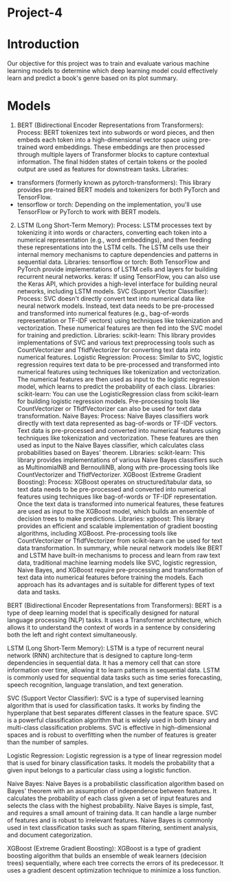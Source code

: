 # Project-4

# Introduction
Our objective for this project was to train and evaluate various machine learning models to determine which deep learning model could effectively learn and predict a book's genre based on its plot summary.

# Models

1. BERT (Bidirectional Encoder Representations from Transformers):
Process: BERT tokenizes text into subwords or word pieces, and then embeds each token into a high-dimensional vector space using pre-trained word embeddings. These embeddings are then processed through multiple layers of Transformer blocks to capture contextual information. The final hidden states of certain tokens or the pooled output are used as features for downstream tasks.
Libraries:
- transformers (formerly known as pytorch-transformers): This library provides pre-trained BERT models and tokenizers for both PyTorch and TensorFlow.
- tensorflow or torch: Depending on the implementation, you'll use TensorFlow or PyTorch to work with BERT models.

2. LSTM (Long Short-Term Memory):
Process: LSTM processes text by tokenizing it into words or characters, converting each token into a numerical representation (e.g., word embeddings), and then feeding these representations into the LSTM cells. The LSTM cells use their internal memory mechanisms to capture dependencies and patterns in sequential data.
Libraries:
tensorflow or torch: Both TensorFlow and PyTorch provide implementations of LSTM cells and layers for building recurrent neural networks.
keras: If using TensorFlow, you can also use the Keras API, which provides a high-level interface for building neural networks, including LSTM models.
SVC (Support Vector Classifier):
Process: SVC doesn't directly convert text into numerical data like neural network models. Instead, text data needs to be pre-processed and transformed into numerical features (e.g., bag-of-words representation or TF-IDF vectors) using techniques like tokenization and vectorization. These numerical features are then fed into the SVC model for training and prediction.
Libraries:
scikit-learn: This library provides implementations of SVC and various text preprocessing tools such as CountVectorizer and TfidfVectorizer for converting text data into numerical features.
Logistic Regression:
Process: Similar to SVC, logistic regression requires text data to be pre-processed and transformed into numerical features using techniques like tokenization and vectorization. The numerical features are then used as input to the logistic regression model, which learns to predict the probability of each class.
Libraries:
scikit-learn: You can use the LogisticRegression class from scikit-learn for building logistic regression models. Pre-processing tools like CountVectorizer or TfidfVectorizer can also be used for text data transformation.
Naive Bayes:
Process: Naive Bayes classifiers work directly with text data represented as bag-of-words or TF-IDF vectors. Text data is pre-processed and converted into numerical features using techniques like tokenization and vectorization. These features are then used as input to the Naive Bayes classifier, which calculates class probabilities based on Bayes' theorem.
Libraries:
scikit-learn: This library provides implementations of various Naive Bayes classifiers such as MultinomialNB and BernoulliNB, along with pre-processing tools like CountVectorizer and TfidfVectorizer.
XGBoost (Extreme Gradient Boosting):
Process: XGBoost operates on structured/tabular data, so text data needs to be pre-processed and converted into numerical features using techniques like bag-of-words or TF-IDF representation. Once the text data is transformed into numerical features, these features are used as input to the XGBoost model, which builds an ensemble of decision trees to make predictions.
Libraries:
xgboost: This library provides an efficient and scalable implementation of gradient boosting algorithms, including XGBoost. Pre-processing tools like CountVectorizer or TfidfVectorizer from scikit-learn can be used for text data transformation.
In summary, while neural network models like BERT and LSTM have built-in mechanisms to process and learn from raw text data, traditional machine learning models like SVC, logistic regression, Naive Bayes, and XGBoost require pre-processing and transformation of text data into numerical features before training the models. Each approach has its advantages and is suitable for different types of text data and tasks.

BERT (Bidirectional Encoder Representations from Transformers): BERT is a type of deep learning model that is specifically designed for natural language processing (NLP) tasks. It uses a Transformer architecture, which allows it to understand the context of words in a sentence by considering both the left and right context simultaneously.

LSTM (Long Short-Term Memory): LSTM is a type of recurrent neural network (RNN) architecture that is designed to capture long-term dependencies in sequential data. It has a memory cell that can store information over time, allowing it to learn patterns in sequential data. LSTM is commonly used for sequential data tasks such as time series forecasting, speech recognition, language translation, and text generation.

SVC (Support Vector Classifier): SVC is a type of supervised learning algorithm that is used for classification tasks. It works by finding the hyperplane that best separates different classes in the feature space. SVC is a powerful classification algorithm that is widely used in both binary and multi-class classification problems. SVC is effective in high-dimensional spaces and is robust to overfitting when the number of features is greater than the number of samples.

Logistic Regression: Logistic regression is a type of linear regression model that is used for binary classification tasks. It models the probability that a given input belongs to a particular class using a logistic function.

Naive Bayes: Naive Bayes is a probabilistic classification algorithm based on Bayes' theorem with an assumption of independence between features. It calculates the probability of each class given a set of input features and selects the class with the highest probability. Naive Bayes is simple, fast, and requires a small amount of training data. It can handle a large number of features and is robust to irrelevant features. Naive Bayes is commonly used in text classification tasks such as spam filtering, sentiment analysis, and document categorization.

XGBoost (Extreme Gradient Boosting): XGBoost is a type of gradient boosting algorithm that builds an ensemble of weak learners (decision trees) sequentially, where each tree corrects the errors of its predecessor. It uses a gradient descent optimization technique to minimize a loss function.

